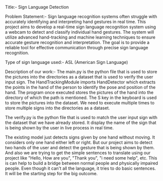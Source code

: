 Title:- Sign Language Detection

Problem Statement:- 
Sign language recognition systems often struggle with accurately identifying and interpreting hand gestures in real time. This project aims to develop a real-time sign language recognition system using a webcam to detect and classify individual hand gestures. The system will utilize advanced hand-tracking and machine learning techniques to ensure accurate gesture recognition and interpretation. The goal is to provide a reliable tool for effective communication through precise sign language recognition.

Type of sign language used:- ASL (American Sign Language)

Description of our work:-
The main.py is the python file that is used to store the pictures into the directories as a dataset that is used to verify the user input sign. The HandTrackingModule imports HandDetector which extracts the points in the hand of the person to identify the pose and position of the hand. The program once executed stores the pictures of the hand into the directory of which the path is mentioned. The S key in the keyboard is used to store the pictures into the dataset. We need to execute multiple times to store multiple signs into the directories as a dataset.

The verify.py is the python file that is used to match the user input sign with the dataset that we have already stored. It display the name of the sign that is being shown by the user in live process in real time. 

The existing model just detects signs given by one hand without moving. It considers only one hand either left or right. But our project aims to detect two hands of the user and detect the gesture that is being shown by them. And also we are trying to get the simple sentences to translate using our project like "Hello, How are you", "Thank you", "i need some help", etc. This is can help to build a bridge between normal people and physically impaired people. Even though it can't all the language, it tries to do basic sentences. It will be the starting step for the big outcome. 
